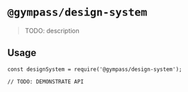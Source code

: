 # `@gympass/design-system`

> TODO: description

## Usage

```
const designSystem = require('@gympass/design-system');

// TODO: DEMONSTRATE API
```
